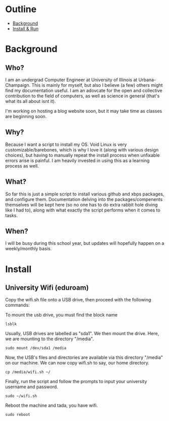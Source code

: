 # Outline
* [Background](#background)
* [Install & Run](#install)
# Background
## Who?
I am an undergrad Computer Engineer at University of Illinois at Urbana-Champaign. This is mainly for myself, but also I believe (a few) others might find my documentation useful. I am an adovcate for the open and collective contribution to the field of computers, as well as science in general (that's what its all about isnt it).

I'm working on hosting a blog website soon, but it may take time as classes are beginning soon.
## Why?
Because I want a script to install my OS. Void Linux is very customizable/barebones, which is why I love it (along with various design choices), but having to manually repeat the install process when unfixable errors arise is painful. I am heavily invested in using this as a learning process as well.
## What?
So far this is just a simple script to install various github and xbps packages, and configure them. Documentation delving into the packages/compenents themselves will be kept here (so no one has to do extra rabbit hole diving like I had to), along with what exactly the script performs when it comes to tasks.
## When?
I will be busy during this school year, but updates will hopefully happen on a weekly/monthly basis.
# Install
## University Wifi (eduroam)
Copy the wifi.sh file onto a USB drive, then proceed with the following commands:

To mount the usb drive, you must find the block name

`lsblk`

Usually, USB drives are labelled as "sda1". We then mount the drive. Here, we are mounting to the directory "/media".

`sudo mount /dev/sda1 /media`

Now, the USB's files and directories are available via this directory "/media" on our machine. We can now copy wifi.sh to say, our home directory.

`cp /media/wifi.sh ~/`

Finally, run the script and follow the prompts to input your university username and password.

`sudo ~/wifi.sh`

Reboot the machine and tada, you have wifi.

`sudo reboot`
